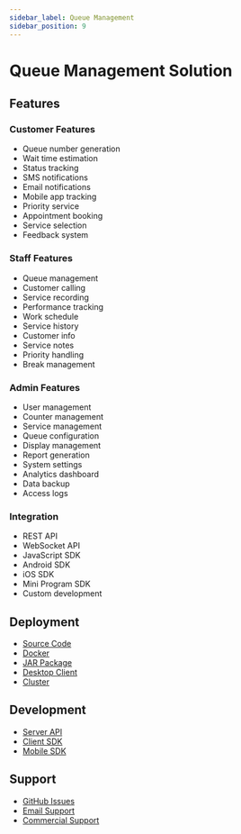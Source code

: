 ```yaml
---
sidebar_label: Queue Management
sidebar_position: 9
---
```


# Queue Management Solution

## Features

### Customer Features

- Queue number generation
- Wait time estimation
- Status tracking
- SMS notifications
- Email notifications
- Mobile app tracking
- Priority service
- Appointment booking
- Service selection
- Feedback system

### Staff Features

- Queue management
- Customer calling
- Service recording
- Performance tracking
- Work schedule
- Service history
- Customer info
- Service notes
- Priority handling
- Break management

### Admin Features

- User management
- Counter management
- Service management
- Queue configuration
- Display management
- Report generation
- System settings
- Analytics dashboard
- Data backup
- Access logs

### Integration

- REST API
- WebSocket API
- JavaScript SDK
- Android SDK
- iOS SDK
- Mini Program SDK
- Custom development

## Deployment

- [Source Code](/docs/deploy/source)
- [Docker](/docs/deploy/docker)
- [JAR Package](/docs/deploy/jar)
- [Desktop Client](/docs/deploy/desktop)
- [Cluster](/docs/deploy/cluster)

## Development

- [Server API](/docs/develop/server/service/agent)
- [Client SDK](/docs/develop/visitor/platform/web)
- [Mobile SDK](/docs/develop/visitor/platform/android)

## Support

- [GitHub Issues](https://github.com/bytedesk/bytedesk/issues)
- [Email Support](mailto:support@bytedesk.com)
- [Commercial Support](https://www.bytedesk.com/support)
